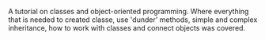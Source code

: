A tutorial on classes and object-oriented programming. 
Where everything that is needed to created classe, use 'dunder' methods, simple and complex inheritance, how to work with classes and connect objects was covered.
